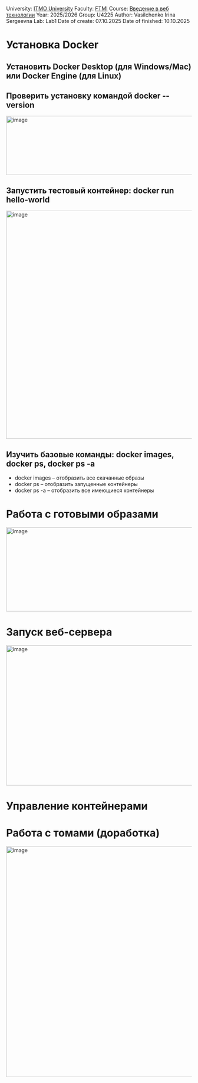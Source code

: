 University: [ITMO University](https://itmo.ru/ru/)
Faculty: [FTMI]((https://ftmi.itmo.ru/))
Course: [Введение в веб технологии](https://itmo-ict-faculty.github.io/introduction-in-web-tech/)
Year: 2025/2026
Group: U4225
Author: Vasilchenko Irina Sergeevna
Lab: Lab1
Date of create: 07.10.2025
Date of finished: 10.10.2025

# Установка Docker
## Установить Docker Desktop (для Windows/Mac) или Docker Engine (для Linux)
## Проверить установку командой docker --version
<img width="1163" height="160" alt="image" src="https://github.com/user-attachments/assets/5e632f70-2831-4c87-a1f7-0078f033394a" />

## Запустить тестовый контейнер: docker run hello-world
<img width="1909" height="619" alt="image" src="https://github.com/user-attachments/assets/31077613-db6a-4f0c-b910-1c5ec30dc17d" />

## Изучить базовые команды: docker images, docker ps, docker ps -a
- docker images – отобразить все скачанные образы
- docker ps – отобразить запущенные контейнеры
- docker ps -a – отобразить все имеющиеся контейнеры

# Работа с готовыми образами
<img width="1574" height="228" alt="image" src="https://github.com/user-attachments/assets/5c98750e-b84a-4de3-bd4b-89afb15b7fc5" />

# Запуск веб-сервера
<img width="768" height="380" alt="image" src="https://github.com/user-attachments/assets/9a273df5-8a11-4c54-869d-161f4751f228" />

# Управление контейнерами
# Работа с томами (доработка)
<img width="890" height="626" alt="image" src="https://github.com/user-attachments/assets/e79c0dd3-b76e-4f48-a2e0-d05594491204" />
